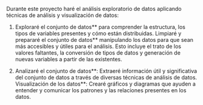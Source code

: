 
Durante este proyecto haré el análisis exploratorio de datos aplicando técnicas de análisis y visualización de datos:

1. Exploraré el conjunto de datos** para comprender la estructura, los tipos de variables presentes y cómo están distribuidas.
   Limpiaré y prepararé el conjunto de datos** manipulando los datos para que sean más accesibles y útiles para el análisis. Esto incluye el trato de los valores faltantes, la conversión de tipos de datos y generación de nuevas variables a partir de las existentes.
   
2. Analizaré el conjunto de datos**: Extraeré información útil y significativa del conjunto de datos a través de diversas técnicas de análisis de datos.
   Visualización de los datos**: Crearé gráficos y diagramas que ayuden a entender y comunicar los patrones y las relaciones presentes en los datos.
